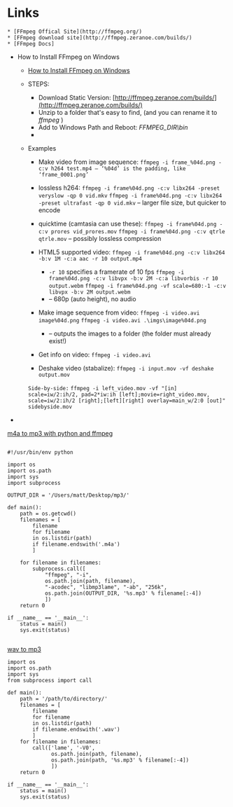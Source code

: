 
# Links
    * [FFmpeg Offical Site](http://ffmpeg.org/)
    * [FFmpeg download site](http://ffmpeg.zeranoe.com/builds/)
    * [FFmpeg Docs]


* How to Install FFmpeg on Windows
    *  [How to Install FFmpeg on Windows](http://adaptivesamples.com/how-to-install-ffmpeg-on-windows/)
    * STEPS:
        * Download Static Version: [http://ffmpeg.zeranoe.com/builds/](http://ffmpeg.zeranoe.com/builds/)
        * Unzip to a folder that's easy to find, (and you can rename it to *ffmpeg* )
        * Add to Windows Path and Reboot: *FFMPEG_DIR\bin* 
        * 
    * Examples
        * Make video from image sequence:
        `ffmpeg -i frame_%04d.png -c:v h264 test.mp4 – ‘%04d’ is the padding, like ‘frame_0001.png’`

        * lossless h264:
        `ffmpeg -i frame%04d.png -c:v libx264 -preset veryslow -qp 0 vid.mkv`
        `ffmpeg -i frame%04d.png -c:v libx264 -preset ultrafast -qp 0 vid.mkv` – larger file size, but quicker to encode

        * quicktime (camtasia can use these):
        `ffmpeg -i frame%04d.png -c:v prores vid_prores.mov`
        `ffmpeg -i frame%04d.png -c:v qtrle qtrle.mov` – possibly lossless compression

        * HTML5 supported video:
        `ffmpeg -i frame%04d.png -c:v libx264 -b:v 1M -c:a aac -r 10 output.mp4` 
            * `-r 10`  specifies a framerate of 10 fps
        `ffmpeg -i frame%04d.png -c:v libvpx -b:v 2M -c:a libvorbis -r 10 output.webm`
        `ffmpeg -i frame%04d.png -vf scale=680:-1 -c:v libvpx -b:v 2M output.webm`
            * – 680p (auto height), no audio

        * Make image sequence from video:
        `ffmpeg -i video.avi image%04d.png`
        `ffmpeg -i video.avi .\imgs\image%04d.png` 
            * – outputs the images to a folder (the folder must already exist!)

        * Get info on video:
        `ffmpeg -i video.avi`

        * Deshake video (stabalize):
        `ffmpeg -i input.mov -vf deshake output.mov`

        `Side-by-side:`
        `ffmpeg -i left_video.mov -vf "[in] scale=iw/2:ih/2, pad=2*iw:ih [left];movie=right_video.mov, scale=iw/2:ih/2 [right];[left][right] overlay=main_w/2:0 [out]" sidebyside.mov`
        
        
        
* 

[m4a to mp3 with python and ffmpeg](http://stackoverflow.com/questions/11649918/convert-aac-m4a-files-to-mp3-in-directory)
```

#!/usr/bin/env python

import os
import os.path
import sys
import subprocess

OUTPUT_DIR = '/Users/matt/Desktop/mp3/'

def main():
    path = os.getcwd()
    filenames = [
        filename
        for filename
        in os.listdir(path)
        if filename.endswith('.m4a')
        ]

    for filename in filenames:
        subprocess.call([
            "ffmpeg", "-i",
            os.path.join(path, filename),
            "-acodec", "libmp3lame", "-ab", "256k",
            os.path.join(OUTPUT_DIR, '%s.mp3' % filename[:-4])
            ])
    return 0

if __name__ == '__main__':
    status = main()
    sys.exit(status)


```


[wav to mp3 ](http://stackoverflow.com/questions/6969464/write-a-simple-python-script-to-convert-all-wav-files-in-a-specific-folder-to)
```
import os
import os.path
import sys
from subprocess import call

def main():
    path = '/path/to/directory/'
    filenames = [
        filename
        for filename
        in os.listdir(path)
        if filename.endswith('.wav')
        ]
    for filename in filenames:
        call(['lame', '-V0',
              os.path.join(path, filename),
              os.path.join(path, '%s.mp3' % filename[:-4])
              ])
    return 0

if __name__ == '__main__':
    status = main()
    sys.exit(status)



```